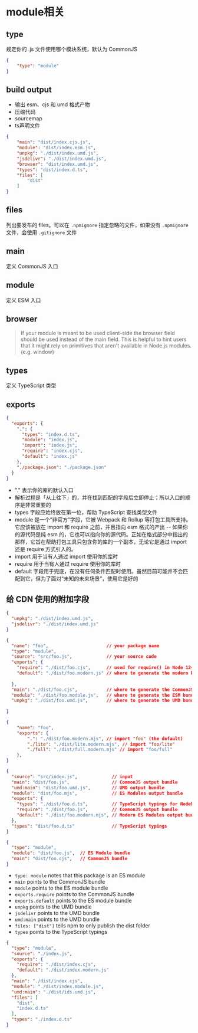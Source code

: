 # module相关

## type
规定你的 .js 文件使用哪个模块系统，默认为 CommonJS

```json
{
    "type": "module"
}
```

## build output

* 输出 esm、cjs 和 umd 格式产物 
* 压缩代码 
* sourcemap 
* ts声明文件

```json
{
    "main": "dist/index.cjs.js",
    "module": "dist/index.esm.js",
    "unpkg": "./dist/index.umd.js",
    "jsdelivr": "./dist/index.umd.js",
    "browser": "dist/index.umd.js",
    "types": "dist/index.d.ts",
    "files": [
        "dist"
    ]
}
```

## files
列出要发布的 files。可以在 `.npmignore` 指定忽略的文件，如果没有 `.npmignore` 文件，会使用 `.gitignore` 文件

## main

定义 CommonJS 入口

## module

定义 ESM 入口

## browser

> If your module is meant to be used client-side the browser field should be used instead of the main field. This is helpful to hint users that it might rely on primitives that aren't available in Node.js modules. (e.g. window)

## types

定义 TypeScript 类型

## exports

```json
{
  "exports": {
    ".": {
      "types": "index.d.ts",
      "module": "index.js",
      "import": "index.js",
      "require": "index.cjs",
      "default": "index.js"
    },
    "./package.json": "./package.json"
  }
}
```

* "." 表示你的库的默认入口
* 解析过程是「从上往下」的，并在找到匹配的字段后立即停止；所以入口的顺序是非常重要的
* types 字段应始终放在第一位，帮助 TypeScript 查找类型文件 
* module 是一个“非官方”字段，它被 Webpack 和 Rollup 等打包工具所支持。它应该被放在 import 和 require 之前，并且指向 esm 格式的产出 -- 如果你的源代码是纯 esm 的，它也可以指向你的源代码。正如在格式部分中指出的那样，它旨在帮助打包工具只包含你的库的一个副本，无论它是通过 import 还是 require 方式引入的。 
* import 用于当有人通过 import 使用你的库时 
* require 用于当有人通过 require 使用你的库时 
* default 字段用于兜底，在没有任何条件匹配时使用。虽然目前可能并不会匹配到它，但为了面对“未知的未来场景”，使用它是好的


## 给 CDN 使用的附加字段

```json
{
  "unpkg": "./dist/index.umd.js",
  "jsdelivr": "./dist/index.umd.js"
}
```

```json
{
  "name": "foo",                      // your package name
  "type": "module",
  "source": "src/foo.js",             // your source code
  "exports": {
    "require": "./dist/foo.cjs",      // used for require() in Node 12+
    "default": "./dist/foo.modern.js" // where to generate the modern bundle (see below)
    
  },
  "main": "./dist/foo.cjs",           // where to generate the CommonJS bundle
  "module": "./dist/foo.module.js",   // where to generate the ESM bundle
  "unpkg": "./dist/foo.umd.js",       // where to generate the UMD bundle (also aliased as "umd:main")
  
}
```

```json
{
	"name": "foo",
	"exports": {
		".": "./dist/foo.modern.mjs", // import "foo" (the default)
		"./lite": "./dist/lite.modern.mjs", // import "foo/lite"
		"./full": "./dist/full.modern.mjs" // import "foo/full"
	},
}
```

```json
{
  "source": "src/index.js",             // input
  "main": "dist/foo.js",                // CommonJS output bundle
  "umd:main": "dist/foo.umd.js",        // UMD output bundle
  "module": "dist/foo.mjs",             // ES Modules output bundle
  "exports": {
    "types": "./dist/foo.d.ts",         // TypeScript typings for NodeNext modules
    "require": "./dist/foo.js",         // CommonJS output bundle
    "default": "./dist/foo.modern.mjs", // Modern ES Modules output bundle
  },
  "types": "dist/foo.d.ts"              // TypeScript typings
}
```

```json
{
  "type": "module",
  "module": "dist/foo.js",  // ES Module bundle
  "main": "dist/foo.cjs",   // CommonJS bundle
}
```

* `type: module`  notes that this package is an ES module
* `main` points to the CommonJS bundle
* `module` points to the ES module bundle
* `exports.require` points to the CommonJS bundle
* `exports.default` points to the ES module bundle
* `unpkg` points to the UMD bundle
* `jsdelivr` points to the UMD bundle
* `umd:main` points to the UMD bundle
* `files: ["dist"]` tells npm to only publish the dist folder
* `types` points to the TypeScript typings


```json
{
  "type": "module",
  "source": "./index.js",
  "exports": {
    "require": "./dist/index.cjs",
    "default": "./dist/index.modern.js"
  },
  "main": "./dist/index.cjs",
  "module": "./dist/index.module.js",
  "umd:main": "./dist/ids.umd.js",
  "files": [
    "dist",
    "index.d.ts"
  ],
  "types": "./index.d.ts"
}
```
